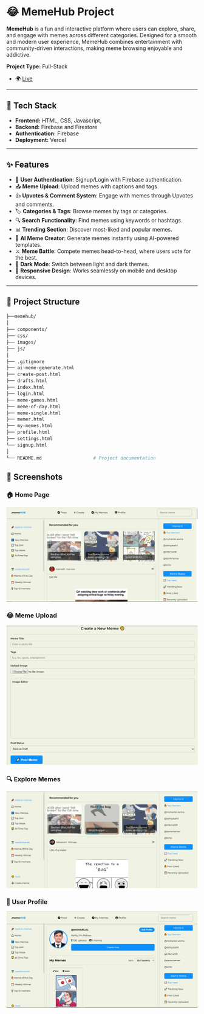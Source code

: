 # 😂 MemeHub Project

**MemeHub** is a fun and interactive platform where users can explore, share, and engage with memes across different categories. Designed for a smooth and modern user experience, MemeHub combines entertainment with community-driven interactions, making meme browsing enjoyable and addictive.

**Project Type:** Full-Stack

- 🌍 [Live](https://memehub.vercel.app/)  


---

## 🧰 Tech Stack

- **Frontend:** HTML, CSS, Javascript,  
- **Backend:** Firebase and Firestore 
- **Authentication:** Firebase 
- **Deployment:** Vercel 

---

## ✨ Features

- 🔐 **User Authentication**: Signup/Login with Firebase authentication.  
- 📤 **Meme Upload**: Upload memes with captions and tags.  
- 👍 **Upvotes & Comment System**: Engage with memes through Upvotes and comments.  
- 🏷️ **Categories & Tags**: Browse memes by tags or categories.  
- 🔍 **Search Functionality**: Find memes using keywords or hashtags.  
- 📊 **Trending Section**: Discover most-liked and popular memes.  
- 🤖 **AI Meme Creator**: Generate memes instantly using AI-powered templates.  
- ⚔️ **Meme Battle**: Compete memes head-to-head, where users vote for the best.  
- 🌙 **Dark Mode**: Switch between light and dark themes.  
- 📱 **Responsive Design**: Works seamlessly on mobile and desktop devices.  


---

## 📂 Project Structure

```bash
├──memehub/
│
├── components/
├── css/
├── images/
├── js/
│
├── .gitignore
├── ai-meme-generate.html
├── create-post.html
├── drafts.html
├── index.html
├── login.html
├── meme-games.html
├── meme-of-day.html
├── meme-single.html
├── memer.html
├── my-memes.html
├── profile.html
├── settings.html
└── signup.html
│
└── README.md                   # Project documentation
```

## 📸 Screenshots


### 🏠 Home Page
![Home Page](/images/homepage.png)

### 😂 Meme Upload
![Meme Upload](/images/upload-meme.png)

### 🔍 Explore Memes
![Explore Memes](/images/explore-memes.png)

### 👤 User Profile
![User Profile](/images/user-profile.png)
